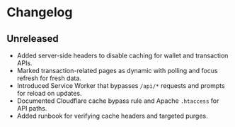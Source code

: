 # Changelog

## Unreleased
- Added server-side headers to disable caching for wallet and transaction APIs.
- Marked transaction-related pages as dynamic with polling and focus refresh for fresh data.
- Introduced Service Worker that bypasses `/api/*` requests and prompts for reload on updates.
- Documented Cloudflare cache bypass rule and Apache `.htaccess` for API paths.
- Added runbook for verifying cache headers and targeted purges.
